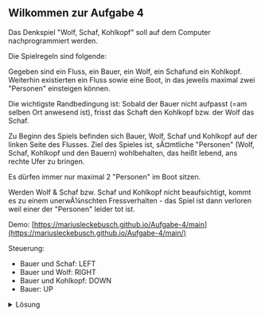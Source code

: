 ## Wilkommen zur Aufgabe 4

Das Denkspiel "Wolf, Schaf, Kohlkopf" soll auf dem Computer nachprogrammiert werden.

Die Spielregeln sind folgende:

Gegeben sind ein Fluss, ein Bauer, ein Wolf, ein Schafund ein Kohlkopf. Weiterhin existierten ein Fluss sowie eine Boot, in das jeweils maximal zwei "Personen" einsteigen können.

Die wichtigste Randbedingung ist: Sobald der Bauer nicht aufpasst (=am selben Ort anwesend ist), frisst das Schaft den Kohlkopf bzw. der Wolf das Schaf.

Zu Beginn des Spiels befinden sich Bauer, Wolf, Schaf und Kohlkopf auf der linken Seite des Flusses. Ziel des Spieles ist, sÃ¤mtliche "Personen" (Wolf, Schaf, Kohlkopf und den Bauern) wohlbehalten, das heißt lebend, ans rechte Ufer zu bringen.

Es dürfen immer nur maximal 2 "Personen" im Boot sitzen.

Werden Wolf & Schaf bzw. Schaf und Kohlkopf nicht beaufsichtigt, kommt es zu einem unerwÃ¼nschten Fressverhalten - das Spiel ist dann verloren weil einer der "Personen" leider tot ist.

Demo: [https://mariusleckebusch.github.io/Aufgabe-4/main](https://mariusleckebusch.github.io/Aufgabe-4/main/)

Steuerung:
- Bauer und Schaf: LEFT
- Bauer und Wolf: RIGHT
- Bauer und Kohlkopf: DOWN
- Bauer: UP
<details>
  <summary>Lösung</summary>

1. Der Bauer Ã¼berquert mit dem Schaf den Fluss und setzt es am anderen Ufer ab.
2. Der Bauer rudert anschlieÃŸend allein zurÃ¼ck.
3. Der Bauer nimmt jetzt den Kohlkopf mit. Er setzt ihn am Ufer ab.
4. Damit das Schaf sich nicht Ã¼ber den Kohlkopf hermacht, nimmt er das Schaf auf seinem RÃ¼ckweg wieder mit.
5. Der Bauer setzt jetzt das Schaf ab, nimmt den Wolf mit und lÃ¤sst ihn am anderen Ufer mit dem Kohlkopf zurÃ¼ck.
6. Der Bauer rudert wieder alleine zurÃ¼ck.
7. Der Bauer nimmt schlieÃŸlich das Schaf mit.

<details>
  <summary>Lösung Keys</summary>
  
1. LEFT
2. UP
3. DOWN
4. LEFT
5. Right
6. UP
7. LEFT
</details>
</details>
